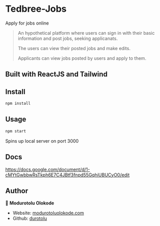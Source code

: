 # Tedbree-Jobs

Apply for jobs online

> An hypothetical platform where users can sign in with their basic information and post jobs, seeking applicanats.
> 
> The users can view their posted jobs and make edits. 
> 
> Applicants can view jobs posted by users and apply to them.

## Built with ReactJS and Tailwind

## Install

```sh
npm install
```

## Usage

```sh
npm start
```

Spins up local server on port 3000


## Docs

https://docs.google.com/document/d/1-cMYtGwbbwRsTkph6E7C4JBtf3fnpd55GqhiUBUCyO0/edit

## Author

👤 **Modurotolu Olokode**

- Website: [modurotoluolokode.com](http://modurotoluolokode.com/)
- Github: [durotolu](https://github.com/durotolu)
